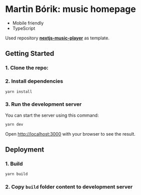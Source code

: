 # Martin Bórik: music homepage

- Mobile friendly
- TypeScript

Used repository [**nextjs-music-player**](https://github.com/patrick-xin/nextjs-music-player) as template.

## Getting Started

### 1. Clone the repo:

### 2. Install dependencies

```bash
yarn install
```

### 3. Run the development server

You can start the server using this command:

```bash
yarn dev
```

Open [http://localhost:3000](http://localhost:3000) with your browser to see the result.


## Deployment

### 1. Build

```bash
yarn build
```

### 2. Copy `build` folder content to development server

